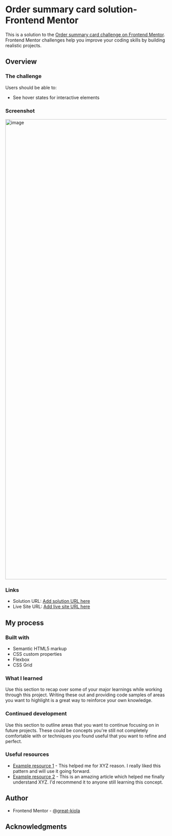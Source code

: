# Order summary card solution- Frontend Mentor

This is a solution to the [Order summary card challenge on Frontend Mentor](https://www.frontendmentor.io/challenges/order-summary-component-QlPmajDUj). Frontend Mentor challenges help you improve your coding skills by building realistic projects. 

## Overview

### The challenge

Users should be able to:

- See hover states for interactive elements

### Screenshot

<img width="1434" alt="image" src="https://user-images.githubusercontent.com/117322790/229100734-6b9eb7ac-26b9-430a-9b42-52b3f972831a.png">


### Links

- Solution URL: [Add solution URL here](https://github.com/Great-kiola/Order-Summary-Component)
- Live Site URL: [Add live site URL here](https://your-live-site-url.com)

## My process

### Built with

- Semantic HTML5 markup
- CSS custom properties
- Flexbox
- CSS Grid


### What I learned

Use this section to recap over some of your major learnings while working through this project. Writing these out and providing code samples of areas you want to highlight is a great way to reinforce your own knowledge.


### Continued development

Use this section to outline areas that you want to continue focusing on in future projects. These could be concepts you're still not completely comfortable with or techniques you found useful that you want to refine and perfect.


### Useful resources

- [Example resource 1](https://www.example.com) - This helped me for XYZ reason. I really liked this pattern and will use it going forward.
- [Example resource 2](https://www.example.com) - This is an amazing article which helped me finally understand XYZ. I'd recommend it to anyone still learning this concept.


## Author

- Frontend Mentor - [@great-kiola](https://www.frontendmentor.io/profile/yourusername)

## Acknowledgments

